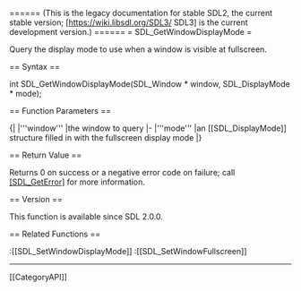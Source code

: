 ====== (This is the legacy documentation for stable SDL2, the current stable version; [https://wiki.libsdl.org/SDL3/ SDL3] is the current development version.) ======
= SDL_GetWindowDisplayMode =

Query the display mode to use when a window is visible at fullscreen.

== Syntax ==

<syntaxhighlight lang='c'>
int SDL_GetWindowDisplayMode(SDL_Window * window,
                             SDL_DisplayMode * mode);
</syntaxhighlight>

== Function Parameters ==

{|
|'''window'''
|the window to query
|-
|'''mode'''
|an [[SDL_DisplayMode]] structure filled in with the fullscreen display mode
|}

== Return Value ==

Returns 0 on success or a negative error code on failure; call
[[SDL_GetError]]() for more information.

== Version ==

This function is available since SDL 2.0.0.

== Related Functions ==

:[[SDL_SetWindowDisplayMode]]
:[[SDL_SetWindowFullscreen]]

----
[[CategoryAPI]]


